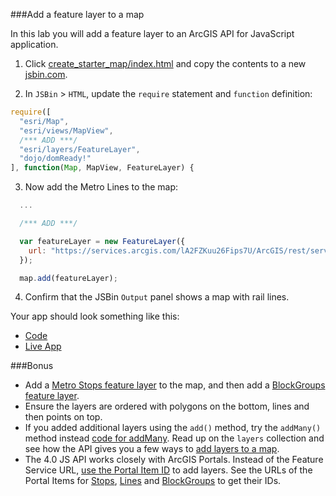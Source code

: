 ###Add a feature layer to a map

In this lab you will add a feature layer to an ArcGIS API for JavaScript application. 

1. Click [create_starter_map/index.html](../create_starter_map/index.html) and copy the contents to a new [jsbin.com](http://jsbin.com).

2. In `JSBin` > `HTML`, update the `require` statement and `function` definition:

  ```javascript
  require([
    "esri/Map",
    "esri/views/MapView",
    /*** ADD ***/
    "esri/layers/FeatureLayer",
    "dojo/domReady!"
  ], function(Map, MapView, FeatureLayer) {
  ```

3. Now add the Metro Lines to the map:

  ```javascript
    ...

    /*** ADD ***/

    var featureLayer = new FeatureLayer({
      url: "https://services.arcgis.com/lA2FZKuu26Fips7U/ArcGIS/rest/services/MetroLines/FeatureServer/0"
    });

    map.add(featureLayer);
  ```

4. Confirm that the JSBin `Output` panel shows a map with rail lines.

Your app should look something like this:
* [Code](index.html)
* [Live App](http://jofraley.github.io/Hacking_JavaScript/labs/jsapi/add_feature_layer/index.html)

###Bonus
* Add a [Metro Stops feature layer](https://services.arcgis.com/lA2FZKuu26Fips7U/arcgis/rest/services/MetroStops/FeatureServer/0) to the map,
 and then add a [BlockGroups feature layer](http://services.arcgis.com/lA2FZKuu26Fips7U/arcgis/rest/services/BlockGroupsDC/FeatureServer/0).
* Ensure the layers are ordered with polygons on the bottom, lines and then points on top.
* If you added additional layers using the `add()` method, try the `addMany()` method instead [code for addMany]("./addmany_feature_layer/index.html"). Read up on the `layers` collection and see how the API gives you a few ways to [add layers to a map](https://developers.arcgis.com/javascript/latest/api-reference/esri-Map.html#layers).
* The 4.0 JS API works closely with ArcGIS Portals. Instead of the Feature Service URL, [use the Portal Item ID](https://developers.arcgis.com/javascript/latest/api-reference/esri-layers-FeatureLayer.html#portalItem) to add layers. See the URLs of the Portal Items for [Stops](http://www.arcgis.com/home/item.html?id=74f55caeacc24e77bcceee84f5f23ed1), [Lines](http://www.arcgis.com/home/item.html?id=a9bb0518e0154eb58695b4ad76f14201) and [BlockGroups](http://www.arcgis.com/home/item.html?id=300c8eb592a34ffea3862fe540f9e9b2) to get their IDs.
